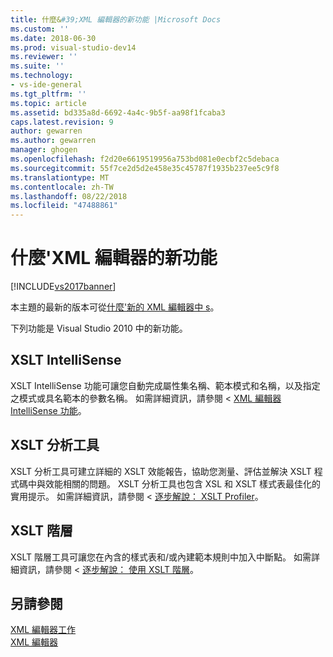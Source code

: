 ```yaml
---
title: 什麼&#39;XML 編輯器的新功能 |Microsoft Docs
ms.custom: ''
ms.date: 2018-06-30
ms.prod: visual-studio-dev14
ms.reviewer: ''
ms.suite: ''
ms.technology:
- vs-ide-general
ms.tgt_pltfrm: ''
ms.topic: article
ms.assetid: bd335a8d-6692-4a4c-9b5f-aa98f1fcaba3
caps.latest.revision: 9
author: gewarren
ms.author: gewarren
manager: ghogen
ms.openlocfilehash: f2d20e6619519956a753bd081e0ecbf2c5debaca
ms.sourcegitcommit: 55f7ce2d5d2e458e35c45787f1935b237ee5c9f8
ms.translationtype: MT
ms.contentlocale: zh-TW
ms.lasthandoff: 08/22/2018
ms.locfileid: "47488861"
---
```

# <a name="what39s-new-in-the-xml-editor"></a>什麼&#39;XML 編輯器的新功能
[!INCLUDE[vs2017banner](../includes/vs2017banner.md)]

本主題的最新的版本可從[什麼&#39;新的 XML 編輯器中 s](https://docs.microsoft.com/visualstudio/xml-tools/what-s-new-in-the-xml-editor)。  
  
  
下列功能是 Visual Studio 2010 中的新功能。  
  
## <a name="xslt-intellisense"></a>XSLT IntelliSense  
 XSLT IntelliSense 功能可讓您自動完成屬性集名稱、範本模式和名稱，以及指定之模式或具名範本的參數名稱。 如需詳細資訊，請參閱 < [XML 編輯器 IntelliSense 功能](../xml-tools/xml-editor-intellisense-features.md)。  
  
## <a name="xslt-profiler"></a>XSLT 分析工具  
 XSLT 分析工具可建立詳細的 XSLT 效能報告，協助您測量、評估並解決 XSLT 程式碼中與效能相關的問題。 XSLT 分析工具也包含 XSL 和 XSLT 樣式表最佳化的實用提示。 如需詳細資訊，請參閱 <<c0> [ 逐步解說： XSLT Profiler](../xml-tools/walkthrough-xslt-profiler.md)。  
  
## <a name="xslt-hierarchy"></a>XSLT 階層  
 XSLT 階層工具可讓您在內含的樣式表和/或內建範本規則中加入中斷點。 如需詳細資訊，請參閱 <<c0> [ 逐步解說： 使用 XSLT 階層](../xml-tools/walkthrough-using-xslt-hierarchy.md)。  
  
## <a name="see-also"></a>另請參閱  
 [XML 編輯器工作](../xml-tools/xml-editor-tasks.md)   
 [XML 編輯器](../xml-tools/xml-editor.md)



